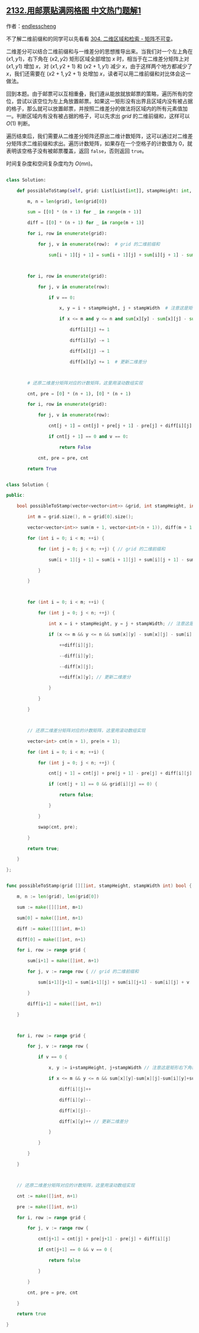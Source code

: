 ## [2132.用邮票贴满网格图 中文热门题解1](https://leetcode.cn/problems/stamping-the-grid/solutions/100000/wu-nao-zuo-fa-er-wei-qian-zhui-he-er-wei-zwiu)

作者：[endlesscheng](https://leetcode.cn/u/endlesscheng)

不了解二维前缀和的同学可以先看看 [304. 二维区域和检索 - 矩阵不可变](https://leetcode.cn/problems/range-sum-query-2d-immutable/)。

二维差分可以结合二维前缀和与一维差分的思想推导出来。当我们对一个左上角在 $(x1,y1)$，右下角在 $(x2,y2)$ 矩形区域全部增加 $x$ 时，相当于在二维差分矩阵上对 $(x1,y1)$ 增加 $x$，对 $(x1,y2+1)$ 和 $(x2+1,y1)$ 减少 $x$，由于这样两个地方都减少了 $x$，我们还需要在 $(x2+1,y2+1)$ 处增加 $x$，读者可以用二维前缀和对比体会这一做法。

回到本题。由于邮票可以互相重叠，我们遵从能放就放邮票的策略，遍历所有的空位，尝试以该空位为左上角放置邮票。如果这一矩形没有出界且区域内没有被占据的格子，那么就可以放置邮票，并按照二维差分的做法将区域内的所有元素值加一。判断区域内有没有被占据的格子，可以先求出 $\textit{grid}$ 的二维前缀和，这样可以 $O(1)$ 判断。

遍历结束后，我们需要从二维差分矩阵还原出二维计数矩阵，这可以通过对二维差分矩阵求二维前缀和求出。遍历计数矩阵，如果存在一个空格子的计数值为 $0$，就表明该空格子没有被邮票覆盖，返回 $\texttt{false}$，否则返回 $\texttt{true}$。

时间复杂度和空间复杂度均为 $O(mn)$。

```Python [sol1-Python3]
class Solution:
    def possibleToStamp(self, grid: List[List[int]], stampHeight: int, stampWidth: int) -> bool:
        m, n = len(grid), len(grid[0])
        sum = [[0] * (n + 1) for _ in range(m + 1)]
        diff = [[0] * (n + 1) for _ in range(m + 1)]
        for i, row in enumerate(grid):
            for j, v in enumerate(row):  # grid 的二维前缀和
                sum[i + 1][j + 1] = sum[i + 1][j] + sum[i][j + 1] - sum[i][j] + v

        for i, row in enumerate(grid):
            for j, v in enumerate(row):
                if v == 0:
                    x, y = i + stampHeight, j + stampWidth  # 注意这是矩形右下角横纵坐标都 +1 后的位置
                    if x <= m and y <= n and sum[x][y] - sum[x][j] - sum[i][y] + sum[i][j] == 0:
                        diff[i][j] += 1
                        diff[i][y] -= 1
                        diff[x][j] -= 1
                        diff[x][y] += 1  # 更新二维差分

        # 还原二维差分矩阵对应的计数矩阵，这里用滚动数组实现
        cnt, pre = [0] * (n + 1), [0] * (n + 1)
        for i, row in enumerate(grid):
            for j, v in enumerate(row):
                cnt[j + 1] = cnt[j] + pre[j + 1] - pre[j] + diff[i][j]
                if cnt[j + 1] == 0 and v == 0:
                    return False
            cnt, pre = pre, cnt
        return True
```

```C++ [sol1-C++]
class Solution {
public:
    bool possibleToStamp(vector<vector<int>> &grid, int stampHeight, int stampWidth) {
        int m = grid.size(), n = grid[0].size();
        vector<vector<int>> sum(m + 1, vector<int>(n + 1)), diff(m + 1, vector<int>(n + 1));
        for (int i = 0; i < m; ++i) {
            for (int j = 0; j < n; ++j) { // grid 的二维前缀和
                sum[i + 1][j + 1] = sum[i + 1][j] + sum[i][j + 1] - sum[i][j] + grid[i][j];
            }
        }

        for (int i = 0; i < m; ++i) {
            for (int j = 0; j < n; ++j) {
                int x = i + stampHeight, y = j + stampWidth; // 注意这是矩形右下角横纵坐标都 +1 后的位置
                if (x <= m && y <= n && sum[x][y] - sum[x][j] - sum[i][y] + sum[i][j] == 0) {
                    ++diff[i][j];
                    --diff[i][y];
                    --diff[x][j];
                    ++diff[x][y]; // 更新二维差分
                }
            }
        }

        // 还原二维差分矩阵对应的计数矩阵，这里用滚动数组实现
        vector<int> cnt(n + 1), pre(n + 1);
        for (int i = 0; i < m; ++i) {
            for (int j = 0; j < n; ++j) {
                cnt[j + 1] = cnt[j] + pre[j + 1] - pre[j] + diff[i][j];
                if (cnt[j + 1] == 0 && grid[i][j] == 0) {
                    return false;
                }
            }
            swap(cnt, pre);
        }
        return true;
    }
};
```
 
```go [sol1-Go]
func possibleToStamp(grid [][]int, stampHeight, stampWidth int) bool {
	m, n := len(grid), len(grid[0])
	sum := make([][]int, m+1)
	sum[0] = make([]int, n+1)
	diff := make([][]int, m+1)
	diff[0] = make([]int, n+1)
	for i, row := range grid {
		sum[i+1] = make([]int, n+1)
		for j, v := range row { // grid 的二维前缀和
			sum[i+1][j+1] = sum[i+1][j] + sum[i][j+1] - sum[i][j] + v
		}
		diff[i+1] = make([]int, n+1)
	}

	for i, row := range grid {
		for j, v := range row {
			if v == 0 {
				x, y := i+stampHeight, j+stampWidth // 注意这是矩形右下角横纵坐标都 +1 后的位置
				if x <= m && y <= n && sum[x][y]-sum[x][j]-sum[i][y]+sum[i][j] == 0 {
					diff[i][j]++
					diff[i][y]--
					diff[x][j]--
					diff[x][y]++ // 更新二维差分
				}
			}
		}
	}

	// 还原二维差分矩阵对应的计数矩阵，这里用滚动数组实现
	cnt := make([]int, n+1)
	pre := make([]int, n+1)
	for i, row := range grid {
		for j, v := range row {
			cnt[j+1] = cnt[j] + pre[j+1] - pre[j] + diff[i][j]
			if cnt[j+1] == 0 && v == 0 {
				return false
			}
		}
		cnt, pre = pre, cnt
	}
	return true
}
```
